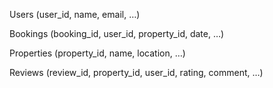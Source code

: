 Users (user_id, name, email, …)

Bookings (booking_id, user_id, property_id, date, …)

Properties (property_id, name, location, …)

Reviews (review_id, property_id, user_id, rating, comment, …)
